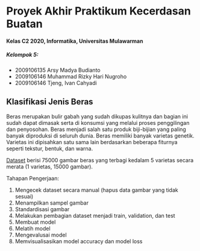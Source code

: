 # Proyek Akhir Praktikum Kecerdasan Buatan
#### Kelas C2 2020, Informatika, Universitas Mulawarman
 
##### Kelompok 5:
- 2009106135 Arsy Madya Budianto
- 2009106146 Muhammad Rizky Hari Nugroho
- 2009106146 Tjeng, Ivan Cahyadi
 
## **Klasifikasi Jenis Beras**
 
Beras merupakan bulir gabah yang sudah dikupas kulitnya dan bagian ini sudah dapat dimasak serta di konsumsi yang melalui proses penggilingan dan penyosohan. Beras menjadi salah satu produk biji-bijian yang paling banyak diproduksi di seluruh dunia. Beras memiliki banyak varietas genetik. Varietas ini dipisahkan satu sama lain berdasarkan beberapa fiturnya seperti tekstur, bentuk, dan warna.
 
 [Dataset](https://www.kaggle.com/datasets/muratkokludataset/rice-image-dataset) berisi 75000 gambar beras yang terbagi kedalam 5 varietas secara merata (1 varietas, 15000 gambar).
 
Tahapan Pengerjaan:
1. Mengecek dataset secara manual (hapus data gambar yang tidak sesuai)
2. Menampilkan sampel gambar
3. Standardisasi gambar
4. Melakukan pembagian dataset menjadi train, validation, dan test
5. Membuat model
6. Melatih model
7. Mengevalusai model
8. Memvisualisasikan model accuracy dan model loss
